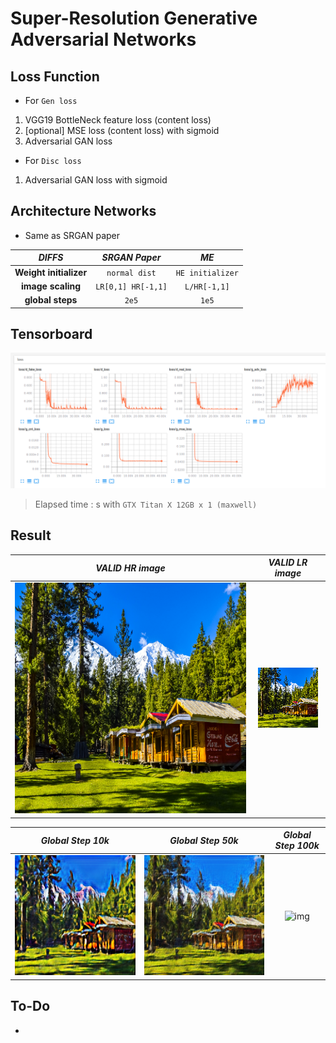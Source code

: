 # Super-Resolution Generative Adversarial Networks

## Loss Function

* For ``Gen loss``

1. VGG19 BottleNeck feature loss (content loss)
2. [optional] MSE loss (content loss) with sigmoid
3. Adversarial GAN loss

* For ``Disc loss``

1. Adversarial GAN loss with sigmoid

## Architecture Networks

* Same as SRGAN paper

*DIFFS* | *SRGAN Paper* | *ME*  |
 :---:  |     :---:      | :---: |
 **Weight initializer** | ``normal dist`` | ``HE initializer`` |
 **image scaling** | ``LR[0,1] HR[-1,1]`` | ``L/HR[-1,1]`` |
 **global steps** | ``2e5`` | ``1e5`` |

## Tensorboard

![result](./srgan_tb.png)

> Elapsed time : s with ``GTX Titan X 12GB x 1 (maxwell)``

## Result

*VALID HR image* | *VALID LR image* |
:---: | :---: |
![img](./gen_img/valid_hr.png) | ![img](./gen_img/valid_lr.png) |

*Global Step 10k* | *Global Step 50k* | *Global Step 100k*
:---: | :---: | :---:
![img](./gen_img/train_00010000.png) | ![img](./gen_img/train_00050000.png) | ![img](./gen_img/train_00100000.png)

## To-Do
* 
